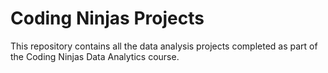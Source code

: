 # Coding Ninjas Projects

This repository contains all the data analysis projects completed as part of the Coding Ninjas Data Analytics course.
